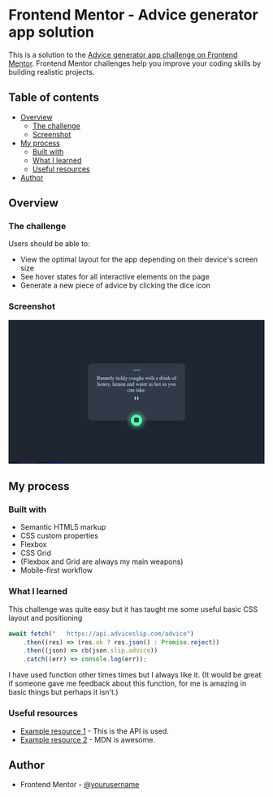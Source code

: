 # Frontend Mentor - Advice generator app solution

This is a solution to the [Advice generator app challenge on Frontend Mentor](https://www.frontendmentor.io/challenges/advice-generator-app-QdUG-13db). Frontend Mentor challenges help you improve your coding skills by building realistic projects.

## Table of contents

- [Overview](#overview)
  - [The challenge](#the-challenge)
  - [Screenshot](#screenshot)
- [My process](#my-process)
  - [Built with](#built-with)
  - [What I learned](#what-i-learned)
  - [Useful resources](#useful-resources)
- [Author](#author)

## Overview

### The challenge

Users should be able to:

- View the optimal layout for the app depending on their device's screen size
- See hover states for all interactive elements on the page
- Generate a new piece of advice by clicking the dice icon

### Screenshot

![](./screenshot.png)

## My process

### Built with

- Semantic HTML5 markup
- CSS custom properties
- Flexbox
- CSS Grid
- (Flexbox and Grid are always my main weapons)
- Mobile-first workflow

### What I learned
This challenge was quite easy but it has taught me some useful basic CSS layout and positioning 

```js
await fetch("	https://api.adviceslip.com/advice")
    .then((res) => (res.ok ? res.json() : Promise.reject))
    .then((json) => cb(json.slip.advice))
    .catch((err) => console.log(err));
```
I have used function other times times but I always like it. (It would be great if someone gave me
feedback about this function, for me is amazing in basic things but perhaps it isn't.)

### Useful resources

- [Example resource 1](https://api.adviceslip.com/advice) - This is the API is used.
- [Example resource 2](https://developer.mozilla.org/en-US/) - MDN is awesome.

## Author
- Frontend Mentor - [@yourusername](https://www.frontendmentor.io/profile/Haziel-Soria-Trejo)
